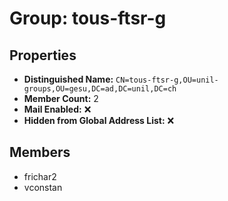 # Group: tous-ftsr-g

## Properties

- **Distinguished Name:** `CN=tous-ftsr-g,OU=unil-groups,OU=gesu,DC=ad,DC=unil,DC=ch`
- **Member Count:** 2
- **Mail Enabled:** ❌
- **Hidden from Global Address List:** ❌

## Members

- frichar2
- vconstan
